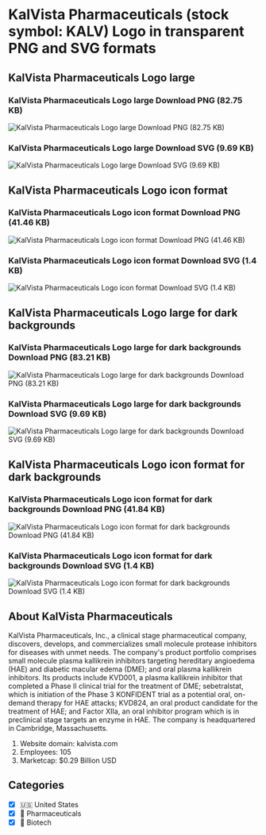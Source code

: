 # KalVista Pharmaceuticals (stock symbol: KALV) Logo in transparent PNG and SVG formats

## KalVista Pharmaceuticals Logo large

### KalVista Pharmaceuticals Logo large Download PNG (82.75 KB)

![KalVista Pharmaceuticals Logo large Download PNG (82.75 KB)](/img/orig/KALV_BIG-d6343165.png)

### KalVista Pharmaceuticals Logo large Download SVG (9.69 KB)

![KalVista Pharmaceuticals Logo large Download SVG (9.69 KB)](/img/orig/KALV_BIG-5ef70914.svg)

## KalVista Pharmaceuticals Logo icon format

### KalVista Pharmaceuticals Logo icon format Download PNG (41.46 KB)

![KalVista Pharmaceuticals Logo icon format Download PNG (41.46 KB)](/img/orig/KALV-205848a3.png)

### KalVista Pharmaceuticals Logo icon format Download SVG (1.4 KB)

![KalVista Pharmaceuticals Logo icon format Download SVG (1.4 KB)](/img/orig/KALV-ca0237b9.svg)

## KalVista Pharmaceuticals Logo large for dark backgrounds

### KalVista Pharmaceuticals Logo large for dark backgrounds Download PNG (83.21 KB)

![KalVista Pharmaceuticals Logo large for dark backgrounds Download PNG (83.21 KB)](/img/orig/KALV_BIG.D-14b1d195.png)

### KalVista Pharmaceuticals Logo large for dark backgrounds Download SVG (9.69 KB)

![KalVista Pharmaceuticals Logo large for dark backgrounds Download SVG (9.69 KB)](/img/orig/KALV_BIG.D-1d1d54c6.svg)

## KalVista Pharmaceuticals Logo icon format for dark backgrounds

### KalVista Pharmaceuticals Logo icon format for dark backgrounds Download PNG (41.84 KB)

![KalVista Pharmaceuticals Logo icon format for dark backgrounds Download PNG (41.84 KB)](/img/orig/KALV.D-48f5513d.png)

### KalVista Pharmaceuticals Logo icon format for dark backgrounds Download SVG (1.4 KB)

![KalVista Pharmaceuticals Logo icon format for dark backgrounds Download SVG (1.4 KB)](/img/orig/KALV.D-4124b8d1.svg)

## About KalVista Pharmaceuticals

KalVista Pharmaceuticals, Inc., a clinical stage pharmaceutical company, discovers, develops, and commercializes small molecule protease inhibitors for diseases with unmet needs. The company's product portfolio comprises small molecule plasma kallikrein inhibitors targeting hereditary angioedema (HAE) and diabetic macular edema (DME); and oral plasma kallikrein inhibitors. Its products include KVD001, a plasma kallikrein inhibitor that completed a Phase II clinical trial for the treatment of DME; sebetralstat, which is initiation of the Phase 3 KONFIDENT trial as a potential oral, on-demand therapy for HAE attacks; KVD824, an oral product candidate for the treatment of HAE; and Factor XIIa, an oral inhibitor program which is in preclinical stage targets an enzyme in HAE. The company is headquartered in Cambridge, Massachusetts.

1. Website domain: kalvista.com
2. Employees: 105
3. Marketcap: $0.29 Billion USD


## Categories
- [x] 🇺🇸 United States
- [x] 💊 Pharmaceuticals
- [x] 🧬 Biotech
